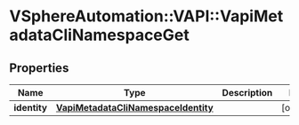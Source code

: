 # VSphereAutomation::VAPI::VapiMetadataCliNamespaceGet

## Properties
Name | Type | Description | Notes
------------ | ------------- | ------------- | -------------
**identity** | [**VapiMetadataCliNamespaceIdentity**](VapiMetadataCliNamespaceIdentity.md) |  | [optional] 


